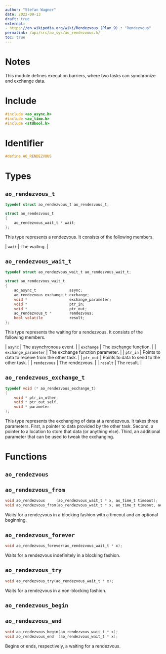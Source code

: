```yaml
---
author: "Stefan Wagner"
date: 2022-09-13
draft: true
external:
- https://en.wikipedia.org/wiki/Rendezvous_(Plan_9) : "Rendezvous"
permalink: /api/src/ao_sys/ao_rendezvous.h/
toc: true
---
```


# Notes

This module defines execution barriers, where two tasks can synchronize and exchange data.

# Include

```c
#include <ao_async.h>
#include <ao_time.h>
#include <stdbool.h>
```

# Identifier

```c
#define AO_RENDEZVOUS
```

# Types

## `ao_rendezvous_t`

```c
typedef struct ao_rendezvous_t ao_rendezvous_t;
```

```c
struct ao_rendezvous_t
{
    ao_rendezvous_wait_t * wait;
};
```

This type represents a rendezvous. It consists of the following members.

| `wait` | The waiting. |

## `ao_rendezvous_wait_t`

```c
typedef struct ao_rendezvous_wait_t ao_rendezvous_wait_t;
```

```c
struct ao_rendezvous_wait_t
{
    ao_async_t               async;
    ao_rendezvous_exchange_t exchange;
    void *                   exchange_parameter;
    void *                   ptr_in;
    void *                   ptr_out;
    ao_rendezvous_t *        rendezvous;
    bool volatile            result;
};
```

This type represents the waiting for a rendezvous. It consists of the following members.

| `async` | The asynchronous event. |
| `exchange` | The exchange function. |
| `exchange_parameter` | The exchange function parameter. |
| `ptr_in` | Points to data to receive from the other task. |
| `ptr_out` | Points to data to send to the other task. |
| `rendezvous` | The rendezvous. |
| `result` | The result.  |

## `ao_rendezvous_exchange_t`

```c
typedef void (* ao_rendezvous_exchange_t)
(
    void * ptr_in_other,
    void * ptr_out_self,
    void * parameter
);
```

This type represents the exchanging of data at a rendezvous. It takes three parameters. First, a pointer to data provided by the other task. Second, a pointer to a location to store that data (or anything else). Third, an additional parameter that can be used to tweak the exchanging.

# Functions

## `ao_rendezvous`
## `ao_rendezvous_from`

```c
void ao_rendezvous     (ao_rendezvous_wait_t * x, ao_time_t timeout);
void ao_rendezvous_from(ao_rendezvous_wait_t * x, ao_time_t timeout, ao_time_t beginning);
```

Waits for a rendezvous in a blocking fashion with a timeout and an optional beginning.

## `ao_rendezvous_forever`

```c
void ao_rendezvous_forever(ao_rendezvous_wait_t * x);
```

Waits for a rendezvous indefinitely in a blocking fashion.

## `ao_rendezvous_try`

```c
void ao_rendezvous_try(ao_rendezvous_wait_t * x);
```

Waits for a rendezvous in a non-blocking fashion.

## `ao_rendezvous_begin`
## `ao_rendezvous_end`

```c
void ao_rendezvous_begin(ao_rendezvous_wait_t * x);
void ao_rendezvous_end  (ao_rendezvous_wait_t * x);
```

Begins or ends, respectively, a waiting for a rendezvous.
